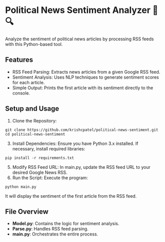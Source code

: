 # Political News Sentiment Analyzer 📰🔍
Analyze the sentiment of political news articles by processing RSS feeds with this Python-based tool.
## Features
- RSS Feed Parsing: Extracts news articles from a given Google RSS feed.
- Sentiment Analysis: Uses NLP techniques to generate sentiment scores for each article.
- Simple Output: Prints the first article with its sentiment directly to the console.
## Setup and Usage
1. Clone the Repository:
```
git clone https://github.com/krishcpatel/political-news-sentiment.git
cd political-news-sentiment
```
3. Install Dependencies: Ensure you have Python 3.x installed. If necessary, install required libraries:
```
pip install -r requirements.txt
```
5. Modify RSS Feed URL: In main.py, update the RSS feed URL to your desired Google News RSS.
6. Run the Script: Execute the program:
```
python main.py
```
It will display the sentiment of the first article from the RSS feed.
## File Overview
- **Model.py**: Contains the logic for sentiment analysis.
- **Parse.py**: Handles RSS feed parsing.
- **main.py**: Orchestrates the entire process.
